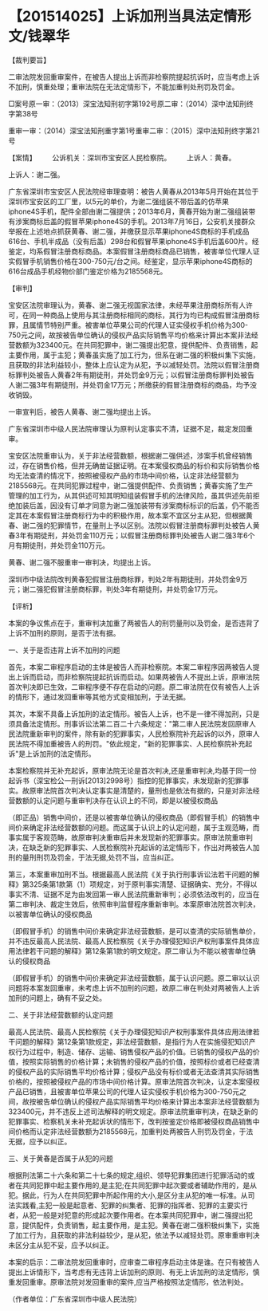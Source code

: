 # 【201514025】上诉加刑当具法定情形 文/钱翠华

【裁判要旨】

二审法院发回重审案件，在被告人提出上诉而非检察院提起抗诉时，应当考虑上诉不加刑，慎重处理；重审法院在无法定情形下，不能加重判处刑罚及罚金。

□案号原一审：（2013）深宝法知刑初字第192号原二审：（2014）深中法知刑终字第38号

重审一审：（2014）深宝法知刑重字第1号重审二审：（2015）深中法知刑终字第21号

【案情】 　　公诉机关：深圳市宝安区人民检察院。 　　上诉人：黄春。

上诉人：谢二强。

广东省深圳市宝安区人民法院经审理查明：被告人黄春从2013年5月开始在其位于深圳市宝安区的工厂里，以5元的单价，为谢二强组装不带后盖的仿苹果iphone4S手机，配件全部由谢二强提供；2013年6月，黄春开始为谢二强组装带有涉案商标后盖的假冒苹果iphone4S的手机。2013年7月16日，公安机关接群众举报在上述地点抓获黄春、谢二强，并缴获显示苹果iphone4S商标的手机成品616台、手机半成品（没有后盖）298台和假冒苹果iphone4S手机后盖600片。经鉴定，均系假冒注册商标商品。本案假冒注册商标商品已销售，被害单位代理人证实假冒手机销售价格在300-750元/台之间。经鉴定，显示苹果iphone4S商标的616台成品手机经物价部门鉴定价格为2185568元。

【审判】

宝安区法院审理认为，黄春、谢二强无视国家法律，未经苹果注册商标所有人许可，在同一种商品上使用与其注册商标相同的商标，其行为均已构成假冒注册商标罪，且属情节特别严重。被害单位苹果公司的代理人证实侵权手机价格为300-750元之间，故按被告单位确认的侵权产品实际销售平均价格来计算出本案非法经营数额为323400元。在共同犯罪中，谢二强提出犯意，提供配件、负责销售，起主要作用，属于主犯；黄春虽实施了加工行为，但系在谢二强的积极纠集下实施，且获取的非法利益较小，整体上应认定为从犯，予以减轻处罚。法院以假冒注册商标罪判处被告人黄春2年有期徒刑，并处罚金9万元；以假冒注册商标罪判处被告人谢二强3年有期徒刑，并处罚金17万元；所缴获的假冒注册商标的商品，均予没收销毁。

一审宣判后，被告人黄春、谢二强均提出上诉。

广东省深圳市中级人民法院审理认为原判认定事实不清，证据不足，裁定发回重审。

宝安区法院重审认为，关于非法经营数额，根据谢二强供述，涉案手机曾经销售过，存在销售价格，但并无确凿证据证明。在本案侵权商品的标价和实际销售价格均无法查清的情况下，按照被侵权产品的市场中间价格，认定非法经营额为2185568元。在共同犯罪过程中，谢二强提供配件、负责销售；黄春实施了生产管理的加工行为，从其供述可知其明知组装假冒手机的法律风险，虽其供述先前拒绝加装后盖，因没有订单才同意为谢二强加装带有涉案商标标识的后盖，仍不能否定其在本案假冒注册商标行为中的积极作用，故本案不宜区分主从犯，但根据黄春、谢二强的犯罪情节，在量刑上予以区别。法院以假冒注册商标罪判处被告人黄春3年有期徒刑，并处罚金110万元；以假冒注册商标罪判处被告人谢二强3年6个月有期徒刑，并处罚金110万元。

黄春、谢二强不服重审一审判决，均提出上诉。

深圳市中级法院改判黄春犯假冒注册商标罪，判处2年有期徒刑，并处罚金9万元；谢二强犯假冒注册商标罪，判处3年有期徒刑，并处罚金17万元。

【评析】

本案的争议焦点在于，重审判决加重了两被告人的刑罚量刑以及罚金，是否违背了上诉不加刑的原则，是否于法有据。

一、关于是否违背上诉不加刑的问题

首先，本案二审程序启动的主体是被告人而非检察院。本案二审程序因两被告人提出上诉而启动，而非检察院提起抗诉而启动。如果两被告人不提出上诉，原审法院首次判决即已生效，二审程序便不存在启动的问题。原二审法院在仅有被告人上诉的情形下，通过发回重审等其他方式变相加刑，于法无据。

其次，本案不具备上诉加刑的法定情形。被告人上诉，也不是一律不得加刑，只是须具备法定情形。刑事诉讼法第二百二十六条规定："第二审人民法院发回原审人民法院重新审判的案件，除有新的犯罪事实，人民检察院补充起诉的以外，原审人民法院不得加重被告人的刑罚。"依此规定，"新的犯罪事实、人民检察院补充起诉"是上诉加刑的法定情形。

本案检察院并无补充起诉，原审法院无论是首次判决,还是重审判决,均基于同一份起诉书（深宝检公一刑诉\[2013\]2998号）指控的犯罪事实，未发现新的犯罪事实。故原审法院首次判决认定事实是清楚的，量刑也是依法有据的，只是对非法经营数额的认定问题与重审判决存在认识上的不同，即是以被侵权商品

（即正品）销售中间价，还是以被害单位确认的侵权商品（即假冒手机）的销售中间价来确定非法经营数额的问题。而这属于认识上的认定问题，属于主观范畴，而事实属于客观范畴，故原审判决重审后并未发现新的犯罪事实。原审法院重审判决，在缺乏新的犯罪事实、人民检察院补充起诉的法定情形下，作出对两被告人加刑的量刑刑罚及罚金，于法无据,处罚不当，应当纠正。

第三，本案重审加刑不当。根据最高人民法院《关于执行刑事诉讼法若干问题的解释》第325条第1款第（1）项规定，对于原判事实清楚、证据确实、充分，不得以事实不清、证据不足为由发回第一审人民法院重新审判；必须依法改判的，应当在第二审判决、裁定生效后，依照审判监督程序重新审判。本案原审法院首次判决，以被害单位确认的侵权商品

（即假冒手机）的销售中间价来确定非法经营数额，是可以查清的实际销售单价，并不违反最高人民法院、最高人民检察院《关于办理侵犯知识产权刑事案件具体应用法律若干问题的解释》第12条第1款的明文规定。原二审认为不能以被害单位确认的侵权商品

（即假冒手机）的销售中间价来确定非法经营数额，属于认识问题。原二审以认识问题将本案发回重审，未考虑上诉不加刑的问题，故原二审在判处对两被告人上诉加刑的问题上，确有不妥之处。

二、关于非法经营数额的认定问题

最高人民法院、最高人民检察院《关于办理侵犯知识产权刑事案件具体应用法律若干问题的解释》第12条第1款规定，非法经营数额，是指行为人在实施侵犯知识产权行为过程中，制造、储存、运输、销售侵权产品的价值。已销售的侵权产品的价值，按照实际销售的价格计算；未销售的侵权产品的价值，按照标价或者已经查清的侵权产品的实际销售平均价格计算；侵权产品没有标价或者无法查清其实际销售价格的，按照被侵权产品的市场中间价格计算。原审法院首次判决，认定本案侵权产品已销售，且被害单位苹果公司的代理人证实侵权手机价格为300-750元之间，故按被告单位确认的侵权产品实际销售平均价格来计算出本案非法经营数额为323400元，并不违反上述司法解释的明文规定。原审法院重审判决，在缺乏新的犯罪事实、检察机关未补充起诉状的情形下，改判按鉴定价格即被侵权商品销售中间价格而认定非法经营数额为2185568元，加重判处两被告人刑罚及罚金，于法无据，应予以纠正。

三、关于黄春是否属于从犯的问题

根据刑法第二十六条和第二十七条的规定,组织、领导犯罪集团进行犯罪活动的或者在共同犯罪中起主要作用的,是主犯;在共同犯罪中起次要或者辅助作用的，是从犯。据此，行为人在共同犯罪中所起作用的大小,是区分主从犯的唯一标准。从司法实践看,主犯一般是起意者、犯罪的纠集者、犯罪的指挥者、犯罪的主要实行者，从犯一般是对犯意的形成起次要作用者。在本案共同犯罪中，谢二强提出犯意，提供配件，负责销售，起主要作用，是主犯。黄春在谢二强积极纠集下，实施了加工行为，且获取的非法利益较少，是从犯，依法予以减轻处罚。原审重审判决未区分主从犯不妥，应予以纠正。

本案的启示：二审法院发回重审时，应审查二审程序启动主体是谁。在只有被告人提出上诉情形下，当考虑有无违背上诉加刑的原则、有无上诉加刑的法定情形，慎重发回重审。原审法院对发回重审的案件,应当严格按照法定情形，依法判处。

（作者单位：广东省深圳市中级人民法院）
